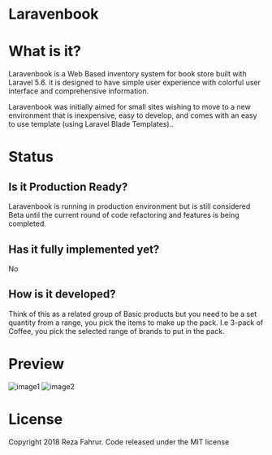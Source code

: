 # Laravenbook

# What is it?

Laravenbook is a Web Based inventory system for book store built with Laravel 5.6.  it is designed to have simple user experience with colorful user interface and comprehensive information.

Laravenbook was initially aimed for small sites wishing to move to a new environment that is inexpensive, easy to develop, and comes with an easy to use template (using Laravel Blade Templates)..




# Status

## Is it Production Ready?

Laravenbook is running in production environment but is still considered Beta until the current round of code refactoring and features is being completed.


## Has it fully implemented yet?

No

## How is it developed?

Think of this as a related group of Basic products but you need to be a set quantity from a range, you pick the items to make up the pack. I.e 3-pack of Coffee, you pick the selected range of brands to put in the pack.



# Preview
![image1](https://i.imgur.com/bwSQJam.png)
![image2](https://i.imgur.com/FWm5isa.png)

# License
Copyright 2018 Reza Fahrur. Code released under the MIT license

